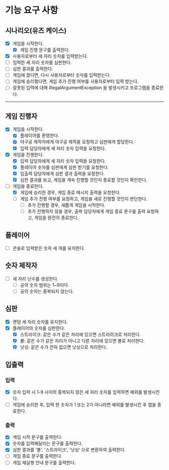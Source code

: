 # 기능 요구 사항

## 시나리오(유즈 케이스)

- [x] 게임을 시작한다.
    - [x] 게임 진행 문구를 출력한다.
- [x] 사용자로부터 세 자리 숫자를 입력받는다.
- [ ] 입력한 세 자리 숫자를 심판한다.
- [ ] 심판 결과를 출력한다.
- [ ] 게임에 졌다면, 다시 사용자로부터 숫자를 입력받는다.
- [ ] 게임에 승리했다면, 게임 추가 진행 여부를 사용자로부터 입력 받는다.
- [ ] 잘못된 입력에 대해 IllegalArgumentException 을 발생시키고 프로그램을 종료한다.

---

## 게임 진행자

- [x] 게임을 시작한다.
    - [x] 플레이어를 환영한다.
    - [x] 야구공 제작자에게 야구공 제작을 요청하고 심판에게 할당한다.
    - [x] 입력 담당자에게 세 자리 숫자 입력을 요청한다.
- [x] 게임을 진행한다.
    - [x] 입력 담당자에게 세 자리 숫자 입력을 요청한다.
    - [x] 플레이어 숫자를 심판에게 심판 받기를 요청한다.
    - [x] 입출력 담당자에게 심판 결과 출력을 요청한다.
    - [x] 심판 결과를 보고, 게임을 계속 진행할 것인지 종료할 것인지 확인한다.
- [ ] 게임을 종료한다.
    - [x] 게임에 승리한 경우, 게임 종료 메시지 출력을 요청한다.
    - [ ] 게임 추가 진행 여부를 요청하고, 게임을 새로 진행할 것인지 판단한다.
        - [ ] 추가 진행할 경우, 새롭게 게임을 시작한다.
        - [ ] 추가 진행하지 않을 경우, 출력 담당자에게 게임 종료 문구를 출력 요청하고, 게임을 완전히 종료한다.

## 플레이어

- [ ] 콘솔로 입력받은 숫자 세 개를 유지한다.

## 숫자 제작자

- [ ] 세 자리 난수를 생성한다.
    - [ ] 공의 숫자 범위는 1~9이다.
    - [ ] 공의 숫자는 중복되지 않는다.

## 심판

- [x] 랜덤 세 자리 숫자를 유지한다.
- [x] 플레이어의 숫자를 심판한다.
    - [x] 스트라이크: 같은 수가 같은 자리에 있으면 스트라이크로 처리한다.
    - [x] 볼: 같은 수가 같은 자리가 아니고 다른 자리에 있으면 볼로 처리한다.
    - [x] 낫싱: 같은 수가 전혀 없으면 낫싱으로 처리한다.

## 입출력

### 입력

- [x] 숫자 입력 시 1-9 사이의 중복되지 않은 세 자리 숫자를 입력하면 예외를 발생시킨다.
- [ ] 게임에 승리한 후, 입력 한 숫자가 1 또는 2가 아니라면 예외를 발생시킨 후 앱을 종료한다.

### 출력

- [x] 게임 시작 문구를 출력한다.
- [x] 숫자를 입력해달라는 문구를 출력한다.
- [x] 심판 결과를 '볼', '스트라이크', '낫싱' 으로 변환하여 출력한다.
- [ ] 게임 종료 문구를 출력한다.
- [ ] 게임 재실행 안내 문구를 출력한다.
